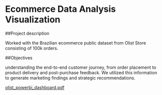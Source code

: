 # Ecommerce Data Analysis Visualization

##Project description

Worked with the Brazilian ecommerce public dataset from Olist Store consisting of 100k orders.

##Objectives

understanding the end-to-end customer journey, from order placement to product delivery and post-purchase feedback. We utilized this information to generate marketing findings and strategic recommendations.

[olist_powerbi_dashboard.pdf](https://github.com/leaarn/Ecommerce-Data-Analysis-Visualization/files/14841988/olist_powerbi_dashboard.pdf)
